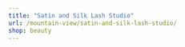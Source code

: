 ```yaml
---
title: "Satin and Silk Lash Studio"
url: /mountain-view/satin-and-silk-lash-studio/
shop: beauty
---
```


